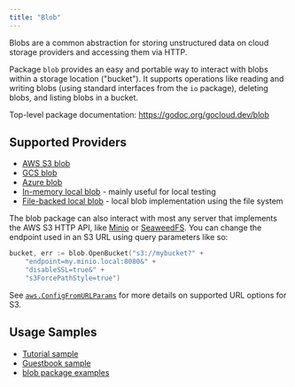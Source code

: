 ```yaml
---
title: "Blob"
---
```


Blobs are a common abstraction for storing unstructured data on cloud storage
providers and accessing them via HTTP.

Package `blob` provides an easy and portable way to interact with blobs within a
storage location ("bucket"). It supports operations like reading and writing
blobs (using standard interfaces from the `io` package), deleting blobs, and
listing blobs in a bucket.

Top-level package documentation: https://godoc.org/gocloud.dev/blob

## Supported Providers

* [AWS S3 blob](https://godoc.org/gocloud.dev/blob/s3blob)
* [GCS blob](https://godoc.org/gocloud.dev/blob/gcsblob)
* [Azure blob](https://godoc.org/gocloud.dev/blob/azureblob)
* [In-memory local blob](https://godoc.org/gocloud.dev/blob/memblob) - mainly
  useful for local testing
* [File-backed local blob](https://godoc.org/gocloud.dev/blob/fileblob) - local
  blob implementation using the file system

The blob package can also interact with most any server that implements the AWS
S3 HTTP API, like [Minio][] or [SeaweedFS][]. You can change the endpoint used
in an S3 URL using query parameters like so:

```go
bucket, err := blob.OpenBucket("s3://mybucket?" +
    "endpoint=my.minio.local:8080&" +
    "disableSSL=true&" +
    "s3ForcePathStyle=true")
```

See [`aws.ConfigFromURLParams`][] for more details on supported URL options for S3.

[`aws.ConfigFromURLParams`]: https://godoc.org/gocloud.dev/aws#ConfigFromURLParams
[Minio]: https://www.minio.io/
[SeaweedFS]: https://github.com/chrislusf/seaweedfs

## Usage Samples

* [Tutorial
  sample](https://github.com/google/go-cloud/tree/master/samples/tutorial)
* [Guestbook
  sample](https://github.com/google/go-cloud/tree/master/samples/guestbook)
* [blob package examples](https://godoc.org/gocloud.dev/blob#pkg-examples)

